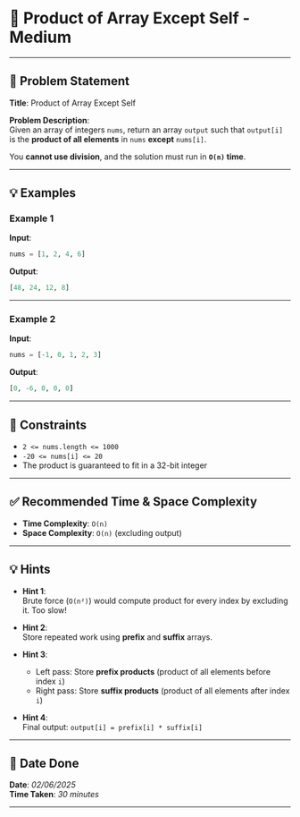 
# 🧮 Product of Array Except Self - Medium

---

## 📌 Problem Statement

**Title**: Product of Array Except Self

**Problem Description**:  
Given an array of integers `nums`, return an array `output` such that `output[i]` is the **product of all elements** in `nums` **except** `nums[i]`.

You **cannot use division**, and the solution must run in **`O(n)` time**.

---

## 💡 Examples

### Example 1  
**Input**:  
```python
nums = [1, 2, 4, 6]
```

**Output**:  
```python
[48, 24, 12, 8]
```

---

### Example 2  
**Input**:  
```python
nums = [-1, 0, 1, 2, 3]
```

**Output**:  
```python
[0, -6, 0, 0, 0]
```

---

## 📎 Constraints

- `2 <= nums.length <= 1000`  
- `-20 <= nums[i] <= 20`  
- The product is guaranteed to fit in a 32-bit integer

---

## ✅ Recommended Time & Space Complexity

- **Time Complexity**: `O(n)`  
- **Space Complexity**: `O(n)` (excluding output)

---

## 💡 Hints

- **Hint 1**:  
  Brute force (`O(n²)`) would compute product for every index by excluding it. Too slow!

- **Hint 2**:  
  Store repeated work using **prefix** and **suffix** arrays.

- **Hint 3**:  
  - Left pass: Store **prefix products** (product of all elements before index `i`)
  - Right pass: Store **suffix products** (product of all elements after index `i`)

- **Hint 4**:  
  Final output: `output[i] = prefix[i] * suffix[i]`

---

## 📅 Date Done

**Date**: *02/06/2025*  
**Time Taken**: *30 minutes*

---
